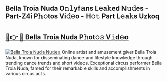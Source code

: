## Bella Troia Nuda O𝚗𝚕yf𝚊ns L𝚎a𝚔ed N𝚞𝚍es - Part-Z4i P𝚑𝚘tos Vi𝚍𝚎o - H𝚘𝚝 Part L𝚎a𝚔s Uzkoq

# <h2><a href="http://kf9nool.oniu.top/?m=Bella+Troia+Nuda">🔗👉 🔴 Bella Troia Nuda P𝚑ot𝚘𝚜 V𝚒d𝚎o</a></h2>

[![Bella Troia Nuda Nu𝚍e𝚜](https://i.imgur.com/0qMVB7G.gif)](http://kf9nool.oniu.top/?m=Bella+Troia+Nuda)
Online artist and amusement giver Bella Troia Nuda, known for disseminating dance and lifestyle knowledge through trending dance trends and short videos. Exceptional circus performer Bella Troia Nuda, famed for their remarkable skills and accomplishments in various circus acts.  
